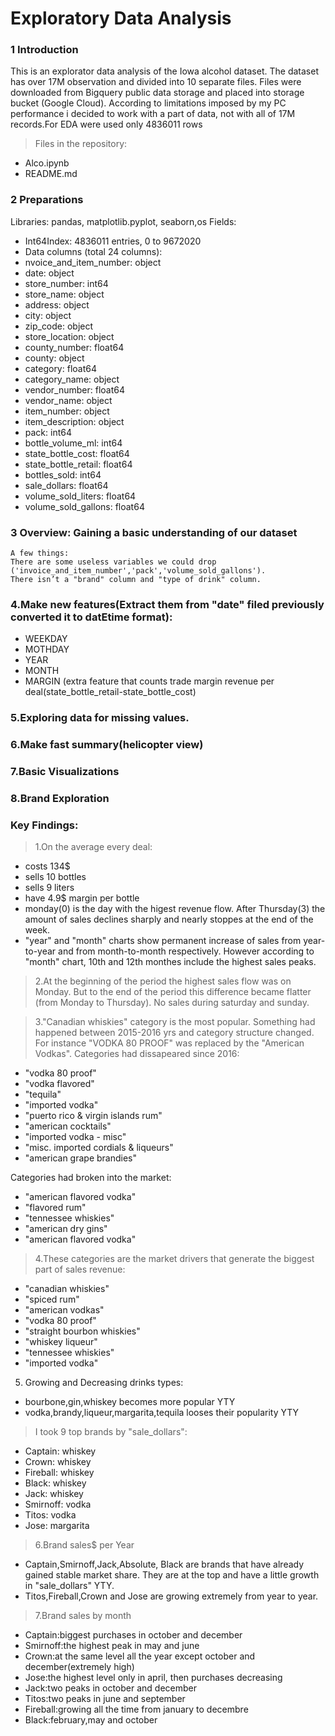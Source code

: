 #  Exploratory Data Analysis
### 1 Introduction
This is an explorator data analysis of the Iowa alcohol dataset. The dataset has over 17M  observation and divided into 10 separate files. Files were downloaded from Bigquery public data storage and placed into storage bucket (Google Cloud). According to limitations imposed by my PC performance i decided to work with a part of data, not with all of 17M records.For EDA were used only 4836011 rows

> Files in the repository:
  - Alco.ipynb
  - README.md

### 2 Preparations
Libraries: pandas, matplotlib.pyplot, seaborn,os
Fields:
  - Int64Index: 4836011 entries, 0 to 9672020
  - Data columns (total 24 columns):
  - nvoice_and_item_number:    object
  - date:                       object
  - store_number:               int64
  - store_name:                 object
  - address:                    object
  - city:                       object
  - zip_code:                   object
  - store_location:             object
  - county_number:              float64
  - county:                     object
  - category:                   float64
  - category_name:              object
  - vendor_number:              float64
  - vendor_name:                object
  - item_number:                object
  - item_description:           object
  - pack:                       int64
  - bottle_volume_ml:           int64
  - state_bottle_cost:          float64
  - state_bottle_retail:        float64
  - bottles_sold:               int64
  - sale_dollars:               float64
  - volume_sold_liters:         float64
  - volume_sold_gallons:        float64
 
### 3 Overview: Gaining a basic understanding of our dataset
	A few things:
	There are some useless variables we could drop ('invoice_and_item_number','pack','volume_sold_gallons').
	There isn’t a "brand" column and "type of drink" column.

### 4.Make new features(Extract them from "date" filed previously converted it to datEtime format):
  - WEEKDAY
  - MOTHDAY
  - YEAR
  - MONTH
  - MARGIN (extra feature that counts trade margin revenue per deal(state_bottle_retail-state_bottle_cost)

### 5.Exploring data for missing values.
### 6.Make fast summary(helicopter view) 
### 7.Basic Visualizations
### 8.Brand Exploration
### Key Findings: 

 > 1.On the average every deal:
  - costs 134$
  - sells 10 bottles
  - sells 9 liters
  - have 4.9$ margin per bottle
  - monday(0) is the day with the higest revenue flow. After Thursday(3) the amount of sales declines sharply and nearly stoppes at the end of the week.
  - "year" and "month" charts show permanent increase of sales from year-to-year and from month-to-month respectively. However according to "month" chart, 10th and 12th monthes include the highest sales peaks.

> 2.At the beginning of the period the highest sales flow was on Monday. But to the end of the period this difference became flatter (from Monday to Thursday). No sales during saturday and sunday.

> 3."Canadian whiskies" category is the most popular. Something had happened between 2015-2016 yrs and category structure changed. For instance "VODKA 80 PROOF" was replaced by the "American Vodkas".
Categories had dissapeared since 2016:
  - "vodka 80 proof"
  - "vodka flavored"
  - "tequila"
  - "imported vodka"
  - "puerto rico & virgin islands rum"
  - "american cocktails"
  - "imported vodka - misc"
  - "misc. imported cordials & liqueurs"
  - "american grape brandies"

Categories had broken into the market:
  - "american flavored vodka"
  - "flavored rum"
  - "tennessee whiskies"
  - "american dry gins"
  - "american flavored vodka"

> 4.These categories are the market drivers that generate the biggest part of sales revenue:
  - "canadian whiskies"
  - "spiced rum"
  - "american vodkas"
  - "vodka 80 proof"
  - "straight bourbon whiskies"
  - "whiskey liqueur"
  - "tennessee whiskies"
  - "imported vodka"

5. Growing and Decreasing drinks types:
  - bourbone,gin,whiskey becomes more popular YTY
  - vodka,brandy,liqueur,margarita,tequila looses their popularity YTY


> I took 9 top brands by "sale_dollars":
  - Captain: whiskey
  - Crown: whiskey
  - Fireball: whiskey
  - Black: whiskey
  - Jack: whiskey
  - Smirnoff: vodka
  - Titos: vodka
  - Jose: margarita

> 6.Brand sales$ per Year
  - Captain,Smirnoff,Jack,Absolute, Black are brands that have already gained stable market share. They are at the top and have a little growth in "sale_dollars" YTY.
  - Titos,Fireball,Crown and Jose are growing extremely from year to year. 

> 7.Brand sales by month
  - Captain:biggest purchases in october and december
  - Smirnoff:the highest peak in may and june
  - Crown:at the same level all the year except october and december(extremely high)
  - Jose:the highest level only in april, then purchases decreasing
  - Jack:two peaks in october and december
  - Titos:two peaks in june and september
  - Fireball:growing all the time from january to decembre
  - Black:february,may and october 

